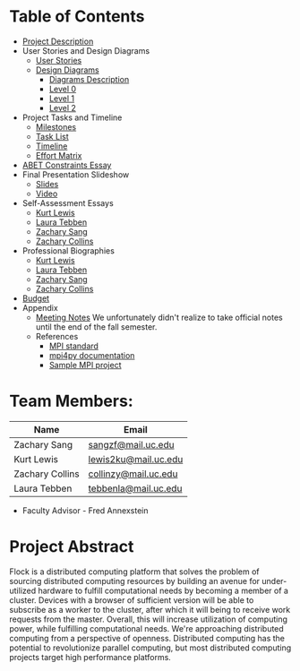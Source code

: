 # Table of Contents
* [Project Description](https://github.com/zacharysang/flock/blob/master/deliverables/Project-Description.md)
* User Stories and Design Diagrams
  * [User Stories](https://github.com/zacharysang/flock/blob/master/deliverables/User-Stories.md)
  * [Design Diagrams](https://github.com/zacharysang/flock/tree/master/deliverables/DesignDiagrams)
    * [Diagrams Description](https://github.com/zacharysang/flock/blob/master/deliverables/DesignDiagrams/README.md)
    * [Level 0](https://github.com/zacharysang/flock/blob/master/deliverables/DesignDiagrams/D0.PNG)
    * [Level 1](https://github.com/zacharysang/flock/blob/master/deliverables/DesignDiagrams/D1.PNG)
    * [Level 2](https://github.com/zacharysang/flock/blob/master/deliverables/DesignDiagrams/D2.PNG)
* Project Tasks and Timeline
  * [Milestones](https://github.com/zacharysang/flock/blob/master/deliverables/Milestones.md)
  * [Task List](https://github.com/zacharysang/flock/blob/master/deliverables/Task-List.md)
  * [Timeline](https://github.com/zacharysang/flock/blob/master/deliverables/Timeline.md)
  * [Effort Matrix](https://github.com/zacharysang/flock/blob/master/deliverables/Effort-Matrix.md)
* [ABET Constraints Essay](https://github.com/zacharysang/flock/blob/master/deliverables/ABET-Constraints.md)
* Final Presentation Slideshow
  * [Slides](https://docs.google.com/presentation/d/1QGvKdjvHirUKQ2LJcr3q2uhVYsB2ZXC-mSt1JQ2x0VQ/edit?usp=sharing)
  * [Video](https://youtu.be/aShXeIGqJ_s)
* Self-Assessment Essays
  * [Kurt Lewis](https://github.com/zacharysang/flock/blob/master/deliverables/self-assessments/Kurt-Lewis.md)
  * [Laura Tebben](https://github.com/zacharysang/flock/blob/master/deliverables/self-assessments/Laura-Tebben.md)
  * [Zachary Sang](https://github.com/zacharysang/flock/blob/master/deliverables/self-assessments/Zachary%20Sang%20-%20Self-Assessment%20Essay.md)
  * [Zachary Collins](https://github.com/zacharysang/flock/blob/master/deliverables/self-assessments/Zachary-Collins.md)
* Professional Biographies
  * [Kurt Lewis](https://github.com/zacharysang/flock/blob/master/deliverables/bios/Kurt-Lewis.md)
  * [Laura Tebben](https://github.com/zacharysang/flock/blob/master/deliverables/bios/Laura-Tebben.md)
  * [Zachary Sang](https://github.com/zacharysang/flock/blob/master/deliverables/bios/Zachary-Sang.md)
  * [Zachary Collins](https://github.com/zacharysang/flock/blob/master/deliverables/bios/Zach-Collins.md)
* [Budget](deliverables/Budget.md)
* Appendix
  * [Meeting Notes](https://drive.google.com/drive/folders/1PVwzs5Dj_kw85l8Qzl-TMyoeg3oy3s1V?usp=sharing) We unfortunately didn't realize to take official notes until the end of the fall semester.
  * References
    * [MPI standard](https://www.open-mpi.org/)
    * [mpi4py documentation](https://mpi4py.readthedocs.io/en/stable/)
    * [Sample MPI project](https://github.com/ltebben/distributed-keyword-indexer)

# Team Members:
|Name | Email|
|-----|------|
|Zachary Sang|sangzf@mail.uc.edu|
|Kurt Lewis|lewis2ku@mail.uc.edu|
|Zachary Collins|collinzy@mail.uc.edu|
|Laura Tebben|tebbenla@mail.uc.edu|
* Faculty Advisor - Fred Annexstein

# Project Abstract
Flock is a distributed computing platform that solves the problem of sourcing distributed computing resources by building an avenue for under-utilized hardware to fulfill computational needs by becoming a member of a cluster.
Devices with a browser of sufficient version will be able to subscribe as a worker to the cluster, after which it will being to receive work requests from the master.
Overall, this will increase utilization of computing power, while fulfilling computational needs.
We're approaching distributed computing from a perspective of openness. 
Distributed computing has the potential to revolutionize parallel computing, but most distributed computing projects target high performance platforms.
